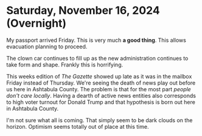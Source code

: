 # Saturday, November 16, 2024 (Overnight)

My passport arrived Friday.  This is very much **a good thing**.  This allows evacuation planning to proceed.

The clown car continues to fill up as the new administration continues to take form and shape.  Frankly this is horrifying.

This weeks edition of *The Gazette* showed up late as it was in the mailbox Friday instead of Thursday.  We're seeing the death of news play out before us here in Ashtabula County.  The problem is that for the most part *people don't care locally*.  Having a dearth of active news entities also corresponds to high voter turnout for Donald Trump and that hypothesis is born out here in Ashtabula County.

I'm not sure what all is coming.  That simply seem to be dark clouds on the horizon.  Optimism seems totally out of place at this time.
